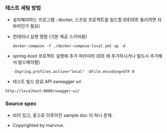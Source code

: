 
### 테스트 세팅 방법

- 설치해야하는 프로그램 : docker, 스프링 프로젝트를 빌드할 IDE(IDE 돌리려면 자바라던가 필요)

- 컨테이너 실행 명령 (기본 제공 스키마용)
  ```command shell
  docker-compose -f ./docker-compose-local.yml up -d
  ```

- spring-boot 프로젝트 실행에 추가 파라미터 (IDE 에 추가하시거나 빌드시 추가해서 빌드해야함)
  ```
  -Dspring.profiles.active="local" -Dfile.encoding=UTF-8
  ```

- 테스트 빌드 완료 API swwagger uri
```
http://localhost:8080/swagger-ui/
```

### Source spec

- 비어 있고, 몽고로 이루어진 sample doc 이 하나 존재.

- Copyrighted by marvrus.
